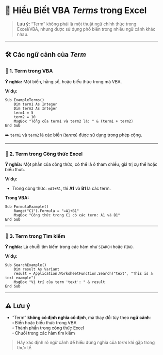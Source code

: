
# 🧩 Hiểu Biết VBA *Terms* trong Excel

> **Lưu ý:** “Term” không phải là một thuật ngữ chính thức trong Excel/VBA, nhưng được sử dụng phổ biến trong nhiều ngữ cảnh khác nhau.

---

## 🛠️ Các ngữ cảnh của *Term*

### 🔹 1. Term trong VBA

**Ý nghĩa:** Một biến, hằng số, hoặc biểu thức trong mã VBA.

**Ví dụ:**
```vba
Sub ExampleTerms()
    Dim term1 As Integer
    Dim term2 As Integer
    term1 = 5
    term2 = 10
    MsgBox "Tổng của term1 và term2 là: " & (term1 + term2)
End Sub
```

➡️ `term1` và `term2` là các biến (*terms*) được sử dụng trong phép cộng.

---

### 🔹 2. Term trong Công thức Excel

**Ý nghĩa:** Một phần của công thức, có thể là ô tham chiếu, giá trị cụ thể hoặc biểu thức.

**Ví dụ:**
- Trong công thức: `=A1+B1`, thì **A1** và **B1** là các term.

**Trong VBA:**
```vba
Sub FormulaExample()
    Range("C1").Formula = "=A1+B1"
    MsgBox "Công thức trong C1 có các term: A1 và B1"
End Sub
```

---

### 🔹 3. Term trong Tìm kiếm

**Ý nghĩa:** Là chuỗi tìm kiếm trong các hàm như `SEARCH` hoặc `FIND`.

**Ví dụ:**
```vba
Sub SearchExample()
    Dim result As Variant
    result = Application.WorksheetFunction.Search("text", "This is a text example")
    MsgBox "Vị trí của term 'text': " & result
End Sub
```

---

## ⚠️ Lưu ý

- “Term” **không có định nghĩa cố định**, mà thay đổi tùy theo **ngữ cảnh**:  
  ▫️ Biến hoặc biểu thức trong VBA  
  ▫️ Thành phần trong công thức Excel  
  ▫️ Chuỗi trong các hàm tìm kiếm  

> Hãy xác định rõ ngữ cảnh để hiểu đúng nghĩa của *term* khi gặp trong thực tế.
